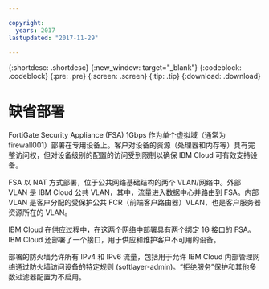 ```yaml
---

copyright:
  years: 2017
lastupdated: "2017-11-29"

---
```


{:shortdesc: .shortdesc}
{:new_window: target="_blank"}
{:codeblock: .codeblock}
{:pre: .pre}
{:screen: .screen}
{:tip: .tip}
{:download: .download}

# 缺省部署

FortiGate Security Appliance (FSA) 1Gbps 作为单个虚拟域（通常为 firewall001）部署在专用设备上。客户对设备的资源（处理器和内存等）具有完整访问权，但对设备级别的配置的访问受到限制以确保 IBM Cloud 可有效支持设备。

FSA 以 NAT 方式部署，位于公共网络基础结构的两个 VLAN/网络中。外部 VLAN 是 IBM Cloud 公共 VLAN，其中，流量进入数据中心并路由到 FSA。内部 VLAN 是客户分配的受保护公共 FCR（前端客户路由器）VLAN，也是客户服务器资源所在的 VLAN。  

IBM Cloud 在供应过程中，在这两个网络中部署具有两个绑定 1G 接口的 FSA。IBM Cloud 还部署了一个接口，用于供应和维护客户不可用的设备。

部署的防火墙允许所有 IPv4 和 IPv6 流量，包括用于允许 IBM Cloud 内部管理网络通过防火墙访问设备的特定规则 (softlayer-admin)。“拒绝服务”保护和其他多数过滤器配置为不启用。
